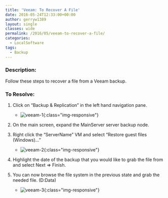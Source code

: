 ```yaml
---
title: 'Veeam: To Recover A File'
date: 2016-05-24T12:33:00+00:00
author: gerryw1389
layout: single
classes: wide
permalink: /2016/05/veeam-to-recover-a-file/
categories:
  - LocalSoftware
tags:
  - Backup
---
```

<!--more-->

### Description:

Follow these steps to recover a file from a Veeam backup.

### To Resolve:

1. Click on &#8220;Backup & Replication&#8221; in the left hand navigation pane.

   - ![veeam-1](https://automationadmin.com/assets/images/uploads/2016/09/veeam-1.png){:class="img-responsive"}

1. On the main screen, expand the MainServer server backup node.

1. Right click the &#8220;ServerName&#8221; VM and select &#8220;Restore guest files (Windows)…&#8221;

   - ![veeam-2](https://automationadmin.com/assets/images/uploads/2016/09/veeam-2.png){:class="img-responsive"}

4. Highlight the date of the backup that you would like to grab the file from and select Next => Finish.

5. You can now browse the file system in the previous state and grab the needed file. (D:Data)

   - ![veeam-3](https://automationadmin.com/assets/images/uploads/2016/09/veeam-3.png){:class="img-responsive"}


